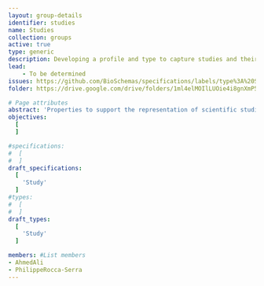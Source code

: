 ```yaml
---
layout: group-details
identifier: studies
name: Studies
collection: groups
active: true
type: generic
description: Developing a profile and type to capture studies and their associated projects
lead:
    - To be determined
issues: https://github.com/BioSchemas/specifications/labels/type%3A%20Study
folder: https://drive.google.com/drive/folders/1ml4elMOIlLUOie4i8gnXmP5eNn-8D2QD

# Page attributes
abstract: 'Properties to support the representation of scientific studies.'
objectives:
  [
  ]

#specifications:
#  [
#  ]
draft_specifications:
  [
    'Study'
  ]
#types:
#  [
#  ]
draft_types:
  [
    'Study'
  ]

members: #List members
- AhmedAli
- PhilippeRocca-Serra
---
```

